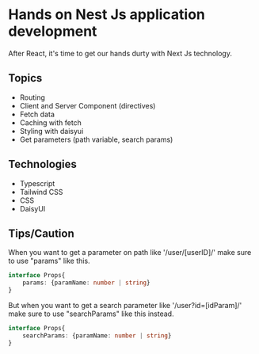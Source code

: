 # Hands on Nest Js application development

After React, it's time to get our hands durty with Next Js technology.

## Topics

- Routing
- Client and Server Component (directives)
- Fetch data
- Caching with fetch
- Styling with daisyui
- Get parameters (path variable, search params)

## Technologies

- Typescript
- Tailwind CSS
- CSS
- DaisyUI

## Tips/Caution

When you want to get a parameter on path like '/user/[userID]/' make sure to use "params" like this.
```ts
interface Props{
    params: {paramName: number | string}
}
```
But when you want to get a search parameter like '/user?id=[idParam]/' make sure to use "searchParams" like this instead.
```ts
interface Props{
    searchParams: {paramName: number | string}
}
```